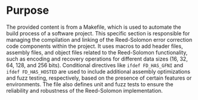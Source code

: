 # Purpose
The provided content is from a Makefile, which is used to automate the build process of a software project. This specific section is responsible for managing the compilation and linking of the Reed-Solomon error correction code components within the project. It uses macros to add header files, assembly files, and object files related to the Reed-Solomon functionality, such as encoding and recovery operations for different data sizes (16, 32, 64, 128, and 256 bits). Conditional directives like `ifdef FD_HAS_GFNI` and `ifdef FD_HAS_HOSTED` are used to include additional assembly optimizations and fuzz testing, respectively, based on the presence of certain features or environments. The file also defines unit and fuzz tests to ensure the reliability and robustness of the Reed-Solomon implementation.
